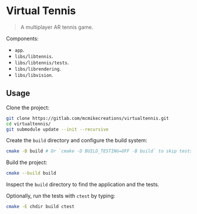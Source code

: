 # Virtual Tennis

> A multiplayer AR tennis game.

Components:

- `app`.
- `libs/libtennis`.
- `libs/libtennis/tests`.
- `libs/librendering`.
- `libs/libvision`.

## Usage

Clone the project:
```bash
git clone https://gitlab.com/mcmikecreations/virtualtennis.git
cd virtualtennis/
git submodule update --init --recursive
```

Create the `build` directory and configure the build system:

```bash
cmake -B build # Or `cmake -D BUILD_TESTING=OFF -B build` to skip tests. 
```

Build the project:

```bash
cmake --build build
```

Inspect the `build` directory to find the application and the tests.

Optionally, run the tests with `ctest` by typing:

```bash
cmake -E chdir build ctest
```